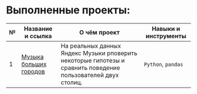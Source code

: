 # Выполненные проекты:

| №  | Название и ссылка | О чём проект | Навыки и инструменты |
| -- | ----------------- | ------------ | -------------------- |
| 1 | [Музыка больших городов](https://github.com/dkunchenko/yandex-practicum-projects/blob/90e3646111672c91f72b70acfa9d7f99d8545883/01_%D0%91%D0%B0%D0%B7%D0%BE%D0%B2%D1%8B%D0%B9_Python/01_music_of_big_cities_project.ipynb) | На реальных данных Яндекс Музыки рповерить некоторые гипотезы и сравнить поведение пользователей двух столиц. | `Python`, `pandas` |

